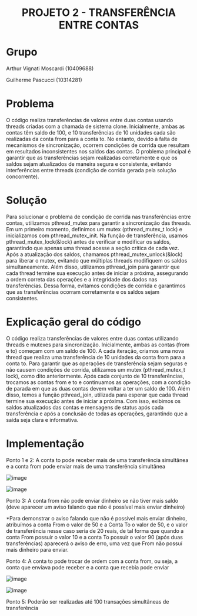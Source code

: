 <h1 align="center"> PROJETO 2 - TRANSFERÊNCIA ENTRE CONTAS </h1>

# Grupo
Arthur Vignati Moscardi (10409688)

Guilherme Pascucci (10314281)

# Problema
O código realiza transferências de valores entre duas contas usando threads criadas com a chamada de sistema clone. Inicialmente, ambas as contas têm saldo de 100, e 10 transferências de 10 unidades cada são realizadas da conta from para a conta to. No entanto, devido à falta de mecanismos de sincronização, ocorrem condições de corrida que resultam em resultados inconsistentes nos saldos das contas. O problema principal é garantir que as transferências sejam realizadas corretamente e que os saldos sejam atualizados de maneira segura e consistente, evitando interferências entre threads (condição de corrida gerada pela solução concorrente).


# Solução
Para solucionar o problema de condição de corrida nas transferências entre contas, utilizamos pthread_mutex para garantir a sincronização das threads. Em um primeiro momento, definimos um mutex (pthread_mutex_t lock) e inicializamos com pthread_mutex_init. Na função de transferência, usamos pthread_mutex_lock(&lock) antes de verificar e modificar os saldos, garantindo que apenas uma thread acesse a seção crítica de cada vez. Após a atualização dos saldos, chamamos pthread_mutex_unlock(&lock) para liberar o mutex, evitando que múltiplas threads modifiquem os saldos simultaneamente. Além disso, utilizamos pthread_join para garantir que cada thread termine sua execução antes de iniciar a próxima, assegurando a ordem correta das operações e a integridade dos dados nas transferências. Dessa forma, evitamos condições de corrida e garantimos que as transferências ocorram corretamente e os saldos sejam consistentes.

# Explicação geral do código
O código realiza transferências de valores entre duas contas utilizando threads e mutexes para sincronização. Inicialmente, ambas as contas (from e to) começam com um saldo de 100. A cada iteração, criamos uma nova thread que realiza uma transferência de 10 unidades da conta from para a conta to. Para garantir que as operações de transferência sejam seguras e não causem condições de corrida, utilizamos um mutex (pthread_mutex_t lock), como dito anteriormente. Após cada conjunto de 10 transferências, trocamos as contas from e to e continuamos as operações, com a condição de parada em que as duas contas devem voltar a ter um saldo de 100. Além disso, temos a função pthread_join, utilizada para esperar que cada thread termine sua execução antes de iniciar a próxima. Com isso, exibimos os saldos atualizados das contas e mensagens de status após cada transferência e após a conclusão de todas as operações, garantindo que a saída seja clara e informativa.



# Implementação

Ponto 1 e 2: A conta to pode receber mais de uma transferência simultânea e a conta from pode enviar mais de uma transferência simultânea

![image](https://github.com/arthurvignati/so/assets/161461962/bb7b41b9-c94f-4626-9ea5-5c9c9f1afbed)

![image](https://github.com/arthurvignati/so/assets/161461962/35b2b07e-8766-4058-bb36-15a222950867)



Ponto 3: A conta from não pode enviar dinheiro se não tiver mais saldo (deve aparecer um aviso falando que não é possível mais enviar dinheiro)

*Para demonstrar o aviso falando que não é possível mais enviar dinheiro, atribuímos a conta From o valor de 50 e a Conta To o valor de 50, e o valor de transferência nesse caso seria de 20 reais, de tal forma que quando a conta From possuir o valor 10 e a conta To possuir o valor 90 (após duas transferências) aparecerá o aviso de erro, uma vez que From não possuí mais dinheiro para enviar.

Ponto 4: A conta to pode trocar de ordem com a conta from, ou seja, a conta que enviava pode receber e a conta que recebia pode enviar

![image](https://github.com/arthurvignati/so/assets/161461962/be02e669-40c6-485b-bd3a-f825c7427a63)

![image](https://github.com/arthurvignati/so/assets/161461962/8bb0e6b4-48f7-483e-89ce-4624eef42946)




Ponto 5: Poderão ser realizadas até 100 transações simultâneas de transferência

